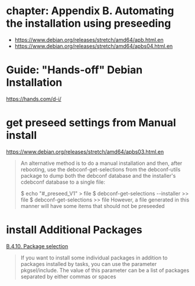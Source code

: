 # chapter: Appendix B. Automating the installation using preseeding
- https://www.debian.org/releases/stretch/amd64/apb.html.en
- https://www.debian.org/releases/stretch/amd64/apbs04.html.en

# Guide: "Hands-off" Debian Installation
https://hands.com/d-i/

# get preseed settings from Manual install
https://www.debian.org/releases/stretch/amd64/apbs03.html.en
>An alternative method is to do a manual installation and then, after rebooting, use the debconf-get-selections from the debconf-utils package to dump both the debconf database and the installer's cdebconf database to a single file:
>
>$ echo "#_preseed_V1" > file
>$ debconf-get-selections --installer >> file
>$ debconf-get-selections >> file
>However, a file generated in this manner will have some items that should not be preseeded

# install Additional Packages
[B.4.10. Package selection](https://www.debian.org/releases/stretch/amd64/apbs04.html.en#preseed-pkgsel)
>If you want to install some individual packages in addition to packages installed by tasks, you can use the parameter pkgsel/include. The value of this parameter can be a list of packages separated by either commas or spaces
